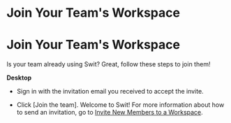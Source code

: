 # Join Your Team's Workspace

Join Your Team's Workspace
==========================

 Is your team already using Swit? Great, follow these steps to join them!



**Desktop** 

* Sign in with the invitation email you received to accept the invite.


* Click [Join the team]. Welcome to Swit!
  For more information about how to send an invitation, go to [Invite New Members to a Workspace](https://help.swit.io/feature/19021808473085p1BBi/1902260500363xgx91e).

 